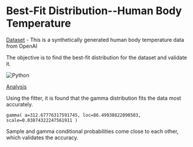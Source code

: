 # Best-Fit Distribution--Human Body Temperature

[Dataset](https://github.com/DiAg-2025/Python--Best-Fit-Distribution--Human-Body-Temperature/blob/main/human_body_temperature.csv) - This is a synthetically generated human body temperature data from OpenAI

The objective is to find the best-fit distribution for the dataset and validate it.

![Python](https://img.shields.io/badge/Py_Libraries-numpy,_matplotlib.pyplot,_pandas,_scipy.stats,_fitter,_seaborn-beige.svg)

[Analysis](https://github.com/DiAg-2025/Python--Best-Fit-Distribution--Human-Body-Temperature/blob/main/Analysis.ipynb)

Using the fitter, it is found that the gamma distribution fits the data most accurately.
```
gamma( a=312.67776317591745, loc=86.49938822098503, scale=0.03874322247561911 )
```

Sample and gamma conditional probabilities come close to each other, which validates the accuracy.

